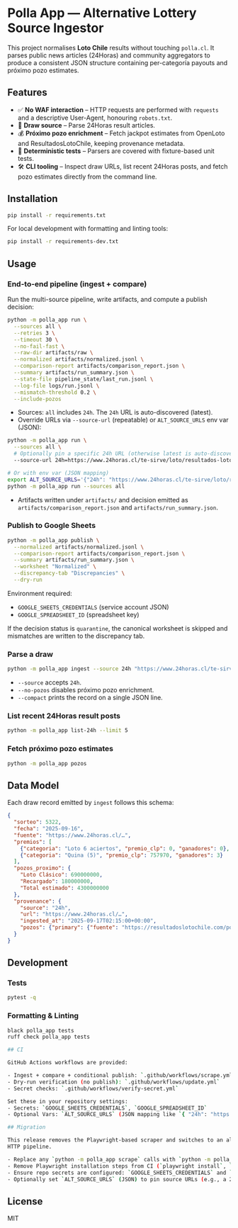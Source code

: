 # Polla App — Alternative Lottery Source Ingestor

This project normalises **Loto Chile** results without touching `polla.cl`. It
parses public news articles (24Horas) and community aggregators to produce
a consistent JSON structure containing per-categoría payouts and próximo pozo
estimates.

## Features

- ✅ **No WAF interaction** – HTTP requests are performed with `requests` and a
  descriptive User-Agent, honouring `robots.txt`.
- 📰 **Draw source** – Parse 24Horas result articles.
- 💰 **Próximo pozo enrichment** – Fetch jackpot estimates from OpenLoto and
  ResultadosLotoChile, keeping provenance metadata.
- 🧪 **Deterministic tests** – Parsers are covered with fixture-based unit tests.
- 🛠️ **CLI tooling** – Inspect draw URLs, list recent 24Horas posts, and fetch
  pozo estimates directly from the command line.

## Installation

```bash
pip install -r requirements.txt
```

For local development with formatting and linting tools:

```bash
pip install -r requirements-dev.txt
```

## Usage

### End-to-end pipeline (ingest + compare)

Run the multi-source pipeline, write artifacts, and compute a publish decision:

```bash
python -m polla_app run \
  --sources all \
  --retries 3 \
  --timeout 30 \
  --no-fail-fast \
  --raw-dir artifacts/raw \
  --normalized artifacts/normalized.jsonl \
  --comparison-report artifacts/comparison_report.json \
  --summary artifacts/run_summary.json \
  --state-file pipeline_state/last_run.jsonl \
  --log-file logs/run.jsonl \
  --mismatch-threshold 0.2 \
  --include-pozos
```

- Sources: `all` includes `24h`. The `24h` URL is auto-discovered (latest).
- Override URLs via `--source-url` (repeatable) or `ALT_SOURCE_URLS` env var (JSON):

```bash
python -m polla_app run \
  --sources all \
  # Optionally pin a specific 24h URL (otherwise latest is auto-discovered)
  --source-url 24h=https://www.24horas.cl/te-sirve/loto/resultados-loto-sorteo-5322

# Or with env var (JSON mapping)
export ALT_SOURCE_URLS='{"24h": "https://www.24horas.cl/te-sirve/loto/resultados-loto-sorteo-5322"}'
python -m polla_app run --sources all
```

- Artifacts written under `artifacts/` and decision emitted as `artifacts/comparison_report.json` and `artifacts/run_summary.json`.

### Publish to Google Sheets

```bash
python -m polla_app publish \
  --normalized artifacts/normalized.jsonl \
  --comparison-report artifacts/comparison_report.json \
  --summary artifacts/run_summary.json \
  --worksheet "Normalized" \
  --discrepancy-tab "Discrepancies" \
  --dry-run
```

Environment required:
- `GOOGLE_SHEETS_CREDENTIALS` (service account JSON)
- `GOOGLE_SPREADSHEET_ID` (spreadsheet key)

If the decision status is `quarantine`, the canonical worksheet is skipped and mismatches are written to the discrepancy tab.

### Parse a draw

```bash
python -m polla_app ingest --source 24h "https://www.24horas.cl/te-sirve/loto/resultados-loto-sorteo-5322"
```

- `--source` accepts `24h`.
- `--no-pozos` disables próximo pozo enrichment.
- `--compact` prints the record on a single JSON line.

### List recent 24Horas result posts

```bash
python -m polla_app list-24h --limit 5
```

### Fetch próximo pozo estimates

```bash
python -m polla_app pozos
```

## Data Model

Each draw record emitted by `ingest` follows this schema:

```json
{
  "sorteo": 5322,
  "fecha": "2025-09-16",
  "fuente": "https://www.24horas.cl/…",
  "premios": [
    {"categoria": "Loto 6 aciertos", "premio_clp": 0, "ganadores": 0},
    {"categoria": "Quina (5)", "premio_clp": 757970, "ganadores": 3}
  ],
  "pozos_proximo": {
    "Loto Clásico": 690000000,
    "Recargado": 180000000,
    "Total estimado": 4300000000
  },
  "provenance": {
    "source": "24h",
    "url": "https://www.24horas.cl/…",
    "ingested_at": "2025-09-17T02:15:00+00:00",
    "pozos": {"primary": {"fuente": "https://resultadoslotochile.com/pozo-para-el-proximo-sorteo/"}}
  }
}
```

## Development

### Tests

```bash
pytest -q
```

### Formatting & Linting

```bash
black polla_app tests
ruff check polla_app tests

## CI

GitHub Actions workflows are provided:

- Ingest + compare + conditional publish: `.github/workflows/scrape.yml`
- Dry-run verification (no publish): `.github/workflows/update.yml`
- Secret checks: `.github/workflows/verify-secret.yml`

Set these in your repository settings:
- Secrets: `GOOGLE_SHEETS_CREDENTIALS`, `GOOGLE_SPREADSHEET_ID`
- Optional Vars: `ALT_SOURCE_URLS` (JSON mapping like `{ "24h": "https://…" }`)

## Migration

This release removes the Playwright-based scraper and switches to an alt-source
HTTP pipeline.

- Replace any `python -m polla_app scrape` calls with `python -m polla_app run`.
- Remove Playwright installation steps from CI (`playwright install`, `install-deps`).
- Ensure repo secrets are configured: `GOOGLE_SHEETS_CREDENTIALS` and `GOOGLE_SPREADSHEET_ID`.
- Optionally set `ALT_SOURCE_URLS` (JSON) to pin source URLs (e.g., a 24Horas article).
```

## License

MIT
